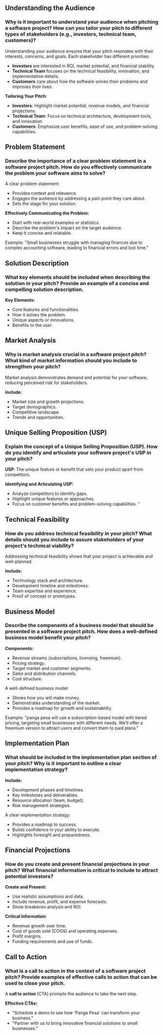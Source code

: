 ## Understanding the Audience

### Why is it important to understand your audience when pitching a software project? How can you tailor your pitch to different types of stakeholders (e.g., investors, technical team, customers)?

Understanding your audience ensures that your pitch resonates with their interests, concerns, and goals. Each stakeholder has different priorities:
- **Investors** are interested in ROI, market potential, and financial stability.
- **Technical Team** focuses on the technical feasibility, innovation, and implementation details.
- **Customers** care about how the software solves their problems and improves their lives.

**Tailoring Your Pitch:**
- **Investors**: Highlight market potential, revenue models, and financial projections.
- **Technical Team**: Focus on technical architecture, development tools, and innovation.
- **Customers**: Emphasize user benefits, ease of use, and problem-solving capabilities.

## Problem Statement

### Describe the importance of a clear problem statement in a software project pitch. How do you effectively communicate the problem your software aims to solve?

A clear problem statement:
- Provides context and relevance.
- Engages the audience by addressing a pain point they care about.
- Sets the stage for your solution.

**Effectively Communicating the Problem:**
- Start with real-world examples or statistics.
- Describe the problem's impact on the target audience.
- Keep it concise and relatable.

Example: "Small businesses struggle with managing finances due to complex accounting software, leading to financial errors and lost time."

## Solution Description

### What key elements should be included when describing the solution in your pitch? Provide an example of a concise and compelling solution description.

**Key Elements:**
- Core features and functionalities.
- How it solves the problem.
- Unique aspects or innovations.
- Benefits to the user.


## Market Analysis

### Why is market analysis crucial in a software project pitch? What kind of market information should you include to strengthen your pitch?

Market analysis demonstrates demand and potential for your software, reducing perceived risk for stakeholders.

**Include:**
- Market size and growth projections.
- Target demographics.
- Competitive landscape.
- Trends and opportunities.


## Unique Selling Proposition (USP)

### Explain the concept of a Unique Selling Proposition (USP). How do you identify and articulate your software project's USP in your pitch?

**USP**: The unique feature or benefit that sets your product apart from competitors.

**Identifying and Articulating USP:**
- Analyze competitors to identify gaps.
- Highlight unique features or approaches.
- Focus on customer benefits and problem-solving capabilities.
"

## Technical Feasibility

### How do you address technical feasibility in your pitch? What details should you include to assure stakeholders of your project's technical viability?

Addressing technical feasibility shows that your project is achievable and well-planned.

**Include:**
- Technology stack and architecture.
- Development timeline and milestones.
- Team expertise and experience.
- Proof of concept or prototypes.


## Business Model

### Describe the components of a business model that should be presented in a software project pitch. How does a well-defined business model benefit your pitch?

**Components:**
- Revenue streams (subscriptions, licensing, freemium).
- Pricing strategy.
- Target market and customer segments.
- Sales and distribution channels.
- Cost structure.

A well-defined business model:
- Shows how you will make money.
- Demonstrates understanding of the market.
- Provides a roadmap for growth and sustainability.

Example: "panga pesa will use a subscription-based model with tiered pricing, targeting small businesses with different needs. We’ll offer a freemium version to attract users and convert them to paid plans."

## Implementation Plan

### What should be included in the implementation plan section of your pitch? Why is it important to outline a clear implementation strategy?

**Include:**
- Development phases and timelines.
- Key milestones and deliverables.
- Resource allocation (team, budget).
- Risk management strategies.

A clear implementation strategy:
- Provides a roadmap to success.
- Builds confidence in your ability to execute.
- Highlights foresight and preparedness.


## Financial Projections

### How do you create and present financial projections in your pitch? What financial information is critical to include to attract potential investors?

**Create and Present:**
- Use realistic assumptions and data.
- Include revenue, profit, and expense forecasts.
- Show breakeven analysis and ROI.

**Critical Information:**
- Revenue growth over time.
- Cost of goods sold (COGS) and operating expenses.
- Profit margins.
- Funding requirements and use of funds.



## Call to Action

### What is a call to action in the context of a software project pitch? Provide examples of effective calls to action that can be used to close your pitch.

A **call to action** (CTA) prompts the audience to take the next step.

**Effective CTAs:**
- "Schedule a demo to see how 'Panga Pesa' can transform your business."
- "Partner with us to bring innovative financial solutions to small businesses."

